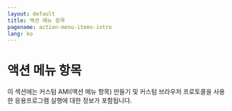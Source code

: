 ```yaml
---
layout: default
title: 액션 메뉴 항목
pagename: action-menu-items-intro
lang: ko
---
```


# 액션 메뉴 항목

이 섹션에는 커스텀 AMI(액션 메뉴 항목) 만들기 및 커스텀 브라우저 프로토콜을 사용한 응용프로그램 실행에 대한 정보가 포함됩니다.